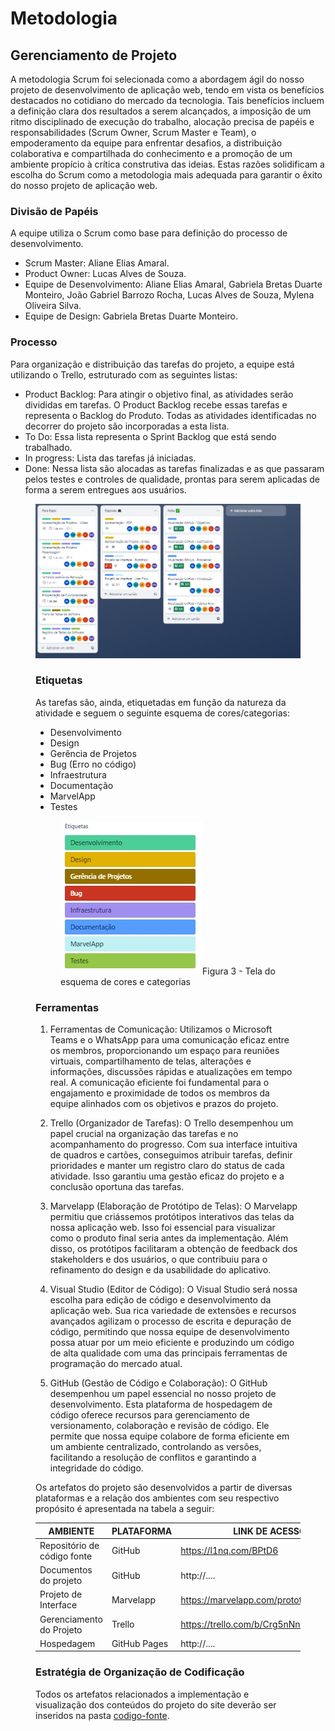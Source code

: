 
# Metodologia

## Gerenciamento de Projeto
  A metodologia Scrum foi selecionada como a abordagem ágil do nosso projeto de desenvolvimento de aplicação web, tendo em vista os benefícios destacados no cotidiano do mercado da tecnologia. Tais benefícios incluem a definição clara dos resultados a serem alcançados, a imposição de um ritmo disciplinado de execução do trabalho, alocação precisa de papéis e responsabilidades (Scrum Owner, Scrum Master e Team), o empoderamento da equipe para enfrentar desafios, a distribuição colaborativa e compartilhada do conhecimento e a promoção de um ambiente propício à crítica construtiva das ideias. Estas razões solidificam a escolha do Scrum como a metodologia mais adequada para garantir o êxito do nosso projeto de aplicação web.

### Divisão de Papéis

<p>A equipe utiliza o Scrum como base para definição do processo de desenvolvimento.
<ul>
  <li> Scrum Master: Aliane Elias Amaral.

  <li> Product Owner: Lucas Alves de Souza.

  <li> Equipe de Desenvolvimento: Aliane Elias Amaral, Gabriela Bretas Duarte Monteiro, João Gabriel Barrozo Rocha, Lucas Alves de Souza, Mylena Oliveira Silva.

  <li> Equipe de Design: Gabriela Bretas Duarte Monteiro.
</ul>


### Processo

<p>Para organização e distribuição das tarefas do projeto, a equipe está utilizando o Trello, estruturado com as seguintes listas:
<ul>
  <li> Product Backlog: Para atingir o objetivo final, as atividades serão divididas em tarefas. O Product Backlog recebe essas tarefas e representa o Backlog do Produto. Todas as atividades identificadas no decorrer do projeto são incorporadas a esta lista.
  
  <li> To Do: Essa lista representa o Sprint Backlog que está sendo trabalhado.
  
  <li> In progress: Lista das tarefas já iniciadas.
  
 <li> Done: Nessa lista são alocadas as tarefas finalizadas e as que passaram pelos testes e controles de qualidade, prontas para serem aplicadas de forma a serem entregues aos usuários.
</ul>  
<figure> 
  <img src="https://github.com/ICEI-PUC-Minas-PMV-ADS/pmv-ads-2023-2-e1-proj-web-t11-pvm-ads-2023-2-e1-colecoes/blob/main/documentos/img/Trello%20Organizador%20de%20taferas.jpeg"
</figure> 


### Etiquetas
<p>As tarefas são, ainda, etiquetadas em função da natureza da atividade e seguem o seguinte esquema de cores/categorias:</p>

<ul>
  <li>Desenvolvimento </li>
  <li>Design </li>
  <li>Gerência de Projetos </li>
  <li>Bug (Erro no código)</li>
  <li>Infraestrutura </li>
  <li>Documentação </li>
  <li>MarvelApp </li>
  <li>Testes </li>
</ul>

<figure> 
  <img src="https://github.com/ICEI-PUC-Minas-PMV-ADS/pmv-ads-2023-2-e1-proj-web-t11-pvm-ads-2023-2-e1-colecoes/blob/main/documentos/img/Etiquetas.jpeg"
    <figcaption>Figura 3 - Tela do esquema de cores e categorias</figcaption>
</figure> 
  
### Ferramentas

1. Ferramentas de Comunicação: Utilizamos o Microsoft Teams e o WhatsApp para uma comunicação eficaz entre os membros, proporcionando um espaço para reuniões virtuais, compartilhamento de telas, alterações e informações, discussões rápidas e atualizações em tempo real. A comunicação eficiente foi fundamental para o engajamento e proximidade de todos os membros da equipe alinhados com os objetivos e prazos do projeto.

2. Trello (Organizador de Tarefas): O Trello desempenhou um papel crucial na organização das tarefas e no acompanhamento do progresso. Com sua interface intuitiva de quadros e cartões, conseguimos atribuir tarefas, definir prioridades e manter um registro claro do status de cada atividade. Isso garantiu uma gestão eficaz do projeto e a conclusão oportuna das tarefas.

3. Marvelapp (Elaboração de Protótipo de Telas): O Marvelapp permitiu que criássemos protótipos interativos das telas da nossa aplicação web. Isso foi essencial para visualizar como o produto final seria antes da implementação. Além disso, os protótipos facilitaram a obtenção de feedback dos stakeholders e dos usuários, o que contribuiu para o refinamento do design e da usabilidade do aplicativo.

4. Visual Studio (Editor de Código): O Visual Studio será nossa escolha para edição de código e desenvolvimento da aplicação web. Sua rica variedade de extensões e recursos avançados agilizam o processo de escrita e depuração de código, permitindo que nossa equipe de desenvolvimento possa atuar por um meio eficiente e produzindo um código de alta qualidade com uma das principais ferramentas de programação do mercado atual.

5. GitHub (Gestão de Código e Colaboração): O GitHub desempenhou um papel essencial no nosso projeto de desenvolvimento. Esta plataforma de hospedagem de código oferece recursos para gerenciamento de versionamento, colaboração e revisão de código. Ele permite que nossa equipe colabore de forma eficiente em um ambiente centralizado, controlando as versões, facilitando a resolução de conflitos e garantindo a integridade do código.

Os artefatos do projeto são desenvolvidos a partir de diversas plataformas e a relação dos ambientes com seu respectivo propósito é apresentada na tabela a seguir:

| AMBIENTE                            | PLATAFORMA                         | LINK DE ACESSO                         |
|-------------------------------------|------------------------------------|----------------------------------------|
| Repositório de código fonte         | GitHub                             | https://l1nq.com/BPtD6                 |
| Documentos do projeto               | GitHub                             | http://....                            |
| Projeto de Interface                | Marvelapp                          | https://marvelapp.com/prototype/7ae7e10                          |
| Gerenciamento do Projeto            | Trello                             | https://trello.com/b/Crg5nNnz          |
| Hospedagem                          | GitHub Pages                       | http://....                            |

### Estratégia de Organização de Codificação 

Todos os artefatos relacionados a implementação e visualização dos conteúdos do projeto do site deverão ser inseridos na pasta [codigo-fonte](http://https://github.com/ICEI-PUC-Minas-PMV-ADS/WebApplicationProject-Template-v2/tree/main/codigo-fonte). 
